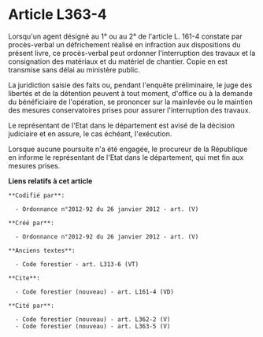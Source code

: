 # Article L363-4

Lorsqu'un agent désigné au 1° ou au 2° de l'article L. 161-4 constate par procès-verbal un défrichement réalisé en infraction
aux dispositions du présent livre, ce procès-verbal peut ordonner l'interruption des travaux et la consignation des matériaux
et du matériel de chantier. Copie en est transmise sans délai au ministère public.

La juridiction saisie des faits ou, pendant l'enquête préliminaire, le juge des libertés et de la détention peuvent à tout
moment, d'office ou à la demande du bénéficiaire de l'opération, se prononcer sur la mainlevée ou le maintien des mesures
conservatoires prises pour assurer l'interruption des travaux.

Le représentant de l'Etat dans le département est avisé de la décision judiciaire et en assure, le cas échéant, l'exécution.

Lorsque aucune poursuite n'a été engagée, le procureur de la République en informe le représentant de l'Etat dans le
département, qui met fin aux mesures prises.

**Liens relatifs à cet article**

	**Codifié par**:

	  - Ordonnance n°2012-92 du 26 janvier 2012 - art. (V)

	**Créé par**:

	  - Ordonnance n°2012-92 du 26 janvier 2012 - art. (V)

	**Anciens textes**:

	  - Code forestier - art. L313-6 (VT)

	**Cite**:

	  - Code forestier (nouveau) - art. L161-4 (VD)

	**Cité par**:

	  - Code forestier (nouveau) - art. L362-2 (V)
	  - Code forestier (nouveau) - art. L363-5 (V)
